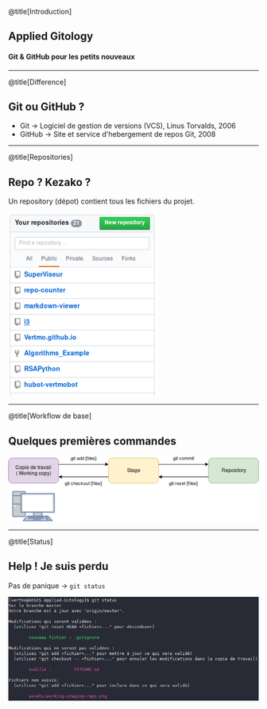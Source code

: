@title[Introduction]
## Applied Gitology
#### Git & GitHub pour les petits nouveaux

---
@title[Difference]
## Git ou GitHub ?
* Git -> Logiciel de gestion de versions (VCS), Linus Torvalds, 2006
* GitHub -> Site et service d'hebergement de repos Git, 2008

---
@title[Repositories]
## Repo ? Kezako ?
Un repository (dépot) contient tous les fichiers du projet. 

![Mes Repos](assets/mes-repos.png)

---
@title[Workflow de base]
## Quelques premières commandes

![Workflow](assets/working-staging-repo.png)

---
@title[Status]
## Help ! Je suis perdu
Pas de panique -> `git status`

![Status](assets/status.png)

